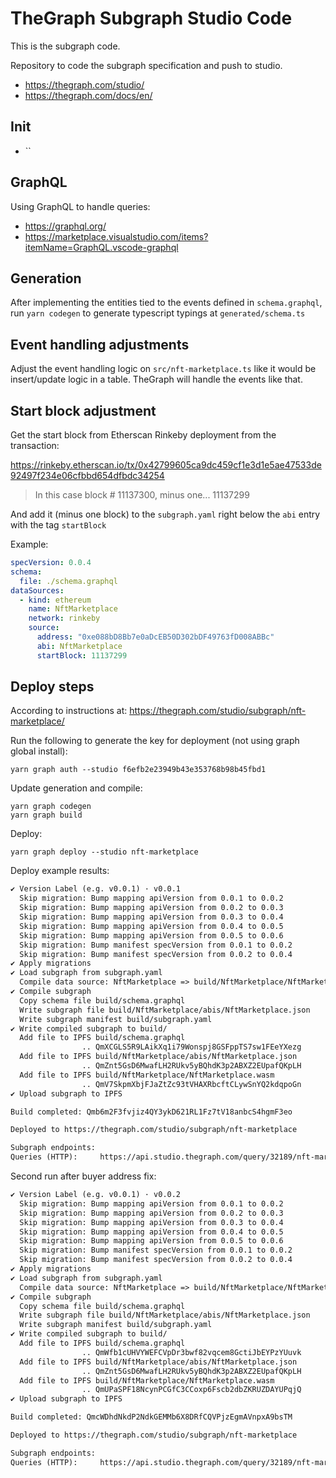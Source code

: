 # TheGraph Subgraph Studio Code

This is the subgraph code.

Repository to code the subgraph specification and push to studio.

- <https://thegraph.com/studio/>
- <https://thegraph.com/docs/en/>

## Init

- ``

## GraphQL

Using GraphQL to handle queries:

- <https://graphql.org/>
- <https://marketplace.visualstudio.com/items?itemName=GraphQL.vscode-graphql>

## Generation

After implementing the entities tied to the events defined in `schema.graphql`, run `yarn codegen` to generate typescript typings at `generated/schema.ts`

## Event handling adjustments

Adjust the event handling logic on `src/nft-marketplace.ts` like it would be insert/update logic in a table. TheGraph will handle the events like that.

## Start block adjustment

Get the start block from Etherscan Rinkeby deployment from the transaction:

<https://rinkeby.etherscan.io/tx/0x42799605ca9dc459cf1e3d1e5ae47533de92497f234e06cfbbd654dfbdc34254>

> In this case block # 11137300, minus one... 11137299

And add it (minus one block) to the `subgraph.yaml` right below the `abi` entry with the tag `startBlock`

Example:

```yaml
specVersion: 0.0.4
schema:
  file: ./schema.graphql
dataSources:
  - kind: ethereum
    name: NftMarketplace
    network: rinkeby
    source:
      address: "0xe088bD8Bb7e0aDcEB50D302bDF49763fD008ABBc"
      abi: NftMarketplace
      startBlock: 11137299
```

## Deploy steps

According to instructions at: <https://thegraph.com/studio/subgraph/nft-marketplace/>

Run the following to generate the key for deployment (not using graph global install):

```shell
yarn graph auth --studio f6efb2e23949b43e353768b98b45fbd1
```

Update generation and compile:

```shell
yarn graph codegen
yarn graph build
```

Deploy:

```shell
yarn graph deploy --studio nft-marketplace
```

Deploy example results:

```txt
✔ Version Label (e.g. v0.0.1) · v0.0.1
  Skip migration: Bump mapping apiVersion from 0.0.1 to 0.0.2
  Skip migration: Bump mapping apiVersion from 0.0.2 to 0.0.3
  Skip migration: Bump mapping apiVersion from 0.0.3 to 0.0.4
  Skip migration: Bump mapping apiVersion from 0.0.4 to 0.0.5
  Skip migration: Bump mapping apiVersion from 0.0.5 to 0.0.6
  Skip migration: Bump manifest specVersion from 0.0.1 to 0.0.2
  Skip migration: Bump manifest specVersion from 0.0.2 to 0.0.4
✔ Apply migrations
✔ Load subgraph from subgraph.yaml
  Compile data source: NftMarketplace => build/NftMarketplace/NftMarketplace.wasm
✔ Compile subgraph
  Copy schema file build/schema.graphql
  Write subgraph file build/NftMarketplace/abis/NftMarketplace.json
  Write subgraph manifest build/subgraph.yaml
✔ Write compiled subgraph to build/
  Add file to IPFS build/schema.graphql
                .. QmXCGLS5R9LAikXq1i79Wonspj8GSFppTS7sw1FEeYXezg
  Add file to IPFS build/NftMarketplace/abis/NftMarketplace.json
                .. QmZnt5GsD6MwafLH2RUkv5yBQhdK3p2ABXZ2EUpafQKpLH
  Add file to IPFS build/NftMarketplace/NftMarketplace.wasm
                .. QmV7SkpmXbjFJaZtZc93tVHAXRbcftCLywSnYQ2kdqpoGn
✔ Upload subgraph to IPFS

Build completed: Qmb6m2F3fvjiz4QY3ykD621RL1Fz7tV18anbcS4hgmF3eo

Deployed to https://thegraph.com/studio/subgraph/nft-marketplace

Subgraph endpoints:
Queries (HTTP):     https://api.studio.thegraph.com/query/32189/nft-marketplace/v0.0.1
```

Second run after buyer address fix:

```txt
✔ Version Label (e.g. v0.0.1) · v0.0.2
  Skip migration: Bump mapping apiVersion from 0.0.1 to 0.0.2
  Skip migration: Bump mapping apiVersion from 0.0.2 to 0.0.3
  Skip migration: Bump mapping apiVersion from 0.0.3 to 0.0.4
  Skip migration: Bump mapping apiVersion from 0.0.4 to 0.0.5
  Skip migration: Bump mapping apiVersion from 0.0.5 to 0.0.6
  Skip migration: Bump manifest specVersion from 0.0.1 to 0.0.2
  Skip migration: Bump manifest specVersion from 0.0.2 to 0.0.4
✔ Apply migrations
✔ Load subgraph from subgraph.yaml
  Compile data source: NftMarketplace => build/NftMarketplace/NftMarketplace.wasm
✔ Compile subgraph
  Copy schema file build/schema.graphql
  Write subgraph file build/NftMarketplace/abis/NftMarketplace.json
  Write subgraph manifest build/subgraph.yaml
✔ Write compiled subgraph to build/
  Add file to IPFS build/schema.graphql
                .. QmWfb1cUHVYWEFCVpDr3bwf82vqcem8GctiJbEYPzYUuvk
  Add file to IPFS build/NftMarketplace/abis/NftMarketplace.json
                .. QmZnt5GsD6MwafLH2RUkv5yBQhdK3p2ABXZ2EUpafQKpLH
  Add file to IPFS build/NftMarketplace/NftMarketplace.wasm
                .. QmUPaSPF18NcynPCGfC3CCoxp6Fscb2dbZKRUZDAYUPqjQ
✔ Upload subgraph to IPFS

Build completed: QmcWDhdNkdP2NdkGEMMb6X8DRfCQVPjzEgmAVnpxA9bsTM

Deployed to https://thegraph.com/studio/subgraph/nft-marketplace

Subgraph endpoints:
Queries (HTTP):     https://api.studio.thegraph.com/query/32189/nft-marketplace/v0.0.2
```
